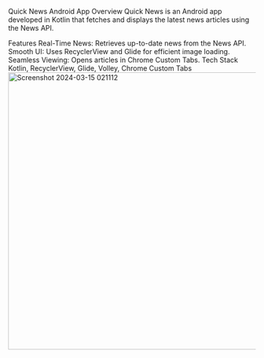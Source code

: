Quick News Android App
Overview
Quick News is an Android app developed in Kotlin that fetches and displays the latest news articles using the News API.

Features
Real-Time News: Retrieves up-to-date news from the News API.
Smooth UI: Uses RecyclerView and Glide for efficient image loading.
Seamless Viewing: Opens articles in Chrome Custom Tabs.
Tech Stack
Kotlin, RecyclerView, Glide, Volley, Chrome Custom Tabs
<img width="565" alt="Screenshot 2024-03-15 021112" src="https://github.com/user-attachments/assets/758a87cd-f91b-4135-93fc-ba49e1b62128">
